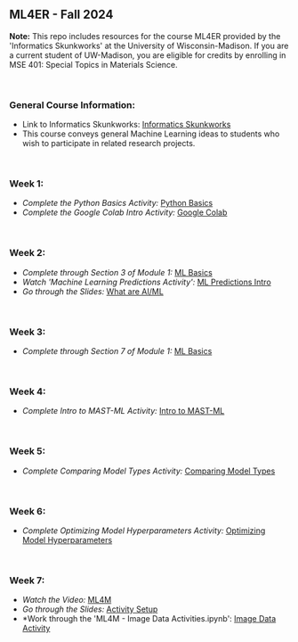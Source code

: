 ## ML4ER - Fall 2024
**Note:** This repo includes resources for the course ML4ER provided by the 'Informatics Skunkworks' at the University of Wisconsin-Madison. If you are a current student of UW-Madison, you are eligible for credits by enrolling in MSE 401: Special Topics in Materials Science.

<br>

### General Course Information:
- Link to Informatics Skunkworks: [Informatics Skunkworks](https://skunkworks.engr.wisc.edu/)
- This course conveys general Machine Learning ideas to students who wish to participate in related research projects.

<br>

### Week 1: 
- *Complete the Python Basics Activity:* [Python Basics](https://drive.google.com/file/d/16eiYpFoniDvvsPMvgPxwx16Kp_ulpYDK/view)
- *Complete the Google Colab Intro Activity:* [Google Colab](https://colab.research.google.com/notebooks/basic_features_overview.ipynb)

<br>

### Week 2:
- *Complete through Section 3 of Module 1:* [ML Basics](https://bafflerbach.github.io/test_software_carpentry/01-MLbasics/index.html)
- *Watch 'Machine Learning Predictions Activity':* [ML Predictions Intro](https://www.youtube.com/watch?v=JS5bh90L_Fs)
- *Go through the Slides:* [What are AI/ML](https://docs.google.com/presentation/d/1_N0SoeEkw6WdGhZ4hojGI-tykknIO0hn/edit?usp=sharing&ouid=110973014880550868255&rtpof=true&sd=true)

<br>

### Week 3:
- *Complete through Section 7 of Module 1:* [ML Basics](https://bafflerbach.github.io/test_software_carpentry/01-MLbasics/index.html)

<br>

### Week 4:
- *Complete Intro to MAST-ML Activity:* [Intro to MAST-ML](https://bafflerbach.github.io/test_software_carpentry/02-MASTMLbasics/index.html)

<br>

### Week 5:
- *Complete Comparing Model Types Activity:* [Comparing Model Types](https://bafflerbach.github.io/test_software_carpentry/03-MASTMLworkflows/index.html)

<br>

### Week 6:
- *Complete Optimizing Model Hyperparameters Activity:* [Optimizing Model Hyperparameters](https://bafflerbach.github.io/test_software_carpentry/04-Hyperopt/index.html)

<br>

### Week 7:
- *Watch the Video:* [ML4M](https://www.youtube.com/watch?v=CjKGibEc-F0)
- *Go through the Slides:* [Activity Setup](https://docs.google.com/document/d/1cQAASiwEHIv41tbnsuQrHGs9JxXb0W0XM2aX85VwoOI/edit?tab=t.0#heading=h.pdxhlohdnvhu)
- *Work through the 'ML4M - Image Data Activities.ipynb': [Image Data Activity](https://drive.google.com/drive/folders/1tm2h-Rn19h2HYXt16ToEKLjZSoSeGUE3?usp=sharing)

  

